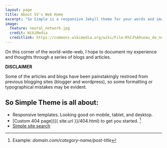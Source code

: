 ```yaml
---
layout: page
title: About SV's Web Home
excerpt: "So Simple is a responsive Jekyll theme for your words and images."
image:
  feature: neural_network.jpg
  credit: WikiMedia
  creditlink: https://commons.wikimedia.org/wiki/File:R%C3%A9seau_de_neurones.jpg
---
```


On this corner of the world-wide-web, I hope to document my experience and thoughts through a series of blogs and articles.

**DISCLAIMER**

Some of the articles and blogs have been painstakingly restroed from previous blogging sites (blogger and wordpress), so some formatting or typographical mistakes may be evident.

## So Simple Theme is all about:

* Responsive templates. Looking good on mobile, tablet, and desktop.
* [Custom 404 page]({{ site.url }}/404.html) to get you started. [^1]
* [Simple site search](https://github.com/christian-fei/Simple-Jekyll-Search)

[^1]: Example: *domain.com/category-name/post-title*
